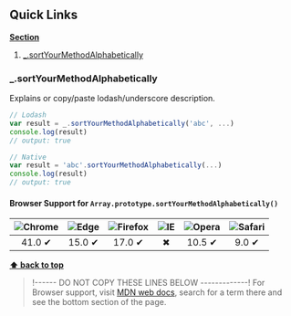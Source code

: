 ## Quick Links

**[Section](#section)**

1. [_.sortYourMethodAlphabetically](#_sortYourMethodAlphabetically) 









### _.sortYourMethodAlphabetically
Explains or copy/paste lodash/underscore description.

  ```js
  // Lodash
  var result = _.sortYourMethodAlphabetically('abc', ...)
  console.log(result)
  // output: true

  // Native
  var result = 'abc'.sortYourMethodAlphabetically(...)
  console.log(result)
  // output: true
  ```

#### Browser Support for `Array.prototype.sortYourMethodAlphabetically()`

![Chrome][chrome-image] | ![Edge][edge-image] | ![Firefox][firefox-image] | ![IE][ie-image] | ![Opera][opera-image] | ![Safari][safari-image]
:-: | :-: | :-: | :-: | :-: | :-: |
  41.0 ✔  | 15.0 ✔ | 17.0 ✔ |  ✖  |  10.5 ✔ |  9.0 ✔ |

**[⬆ back to top](#quick-links)**








> !------ DO NOT COPY THESE LINES BELOW -------------!
> For Browser support, visit [MDN web docs](https://developer.mozilla.org/en-US/), search for a term there and see the bottom section of the page.


[chrome-image]: https://raw.github.com/alrra/browser-logos/master/src/chrome/chrome_48x48.png
[firefox-image]: https://raw.github.com/alrra/browser-logos/master/src/firefox/firefox_48x48.png
[ie-image]: https://raw.github.com/alrra/browser-logos/master/src/archive/internet-explorer_9-11/internet-explorer_9-11_48x48.png
[opera-image]: https://raw.github.com/alrra/browser-logos/master/src/opera/opera_48x48.png
[safari-image]: https://raw.github.com/alrra/browser-logos/master/src/safari/safari_48x48.png
[edge-image]:
https://raw.github.com/alrra/browser-logos/master/src/edge/edge_48x48.png
